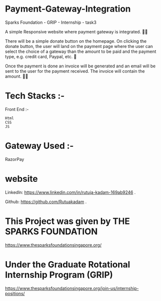 # Payment-Gateway-Integration
Sparks Foundation - GRIP - Internship - task3

A simple Responsive website where payment gateway is integrated. 💯💯

There will be a simple donate button on the homepage. On clicking the donate button, the user will land on the payment page where the user can select the choice of a gateway than the amount to be paid and the payment type, e.g. credit card, Paypal, etc. 💯

Once the payment is done an invoice will be generated and an email will be sent to the user for the payment received. The invoice will contain the amount. 🎱🎱

# Tech Stacks :-

Front End :-

    Html
    CSS
    JS

# Gateway Used :-

RazorPay

# website 

Linkedln: https://www.linkedin.com/in/rutuja-kadam-169ab9246 .

Github: https://github.com/Rutuakadam .

# This Project was given by THE SPARKS FOUNDATION

https://www.thesparksfoundationsingapore.org/

# Under the Graduate Rotational Internship Program (GRIP)

https://www.thesparksfoundationsingapore.org/join-us/internship-positions/
